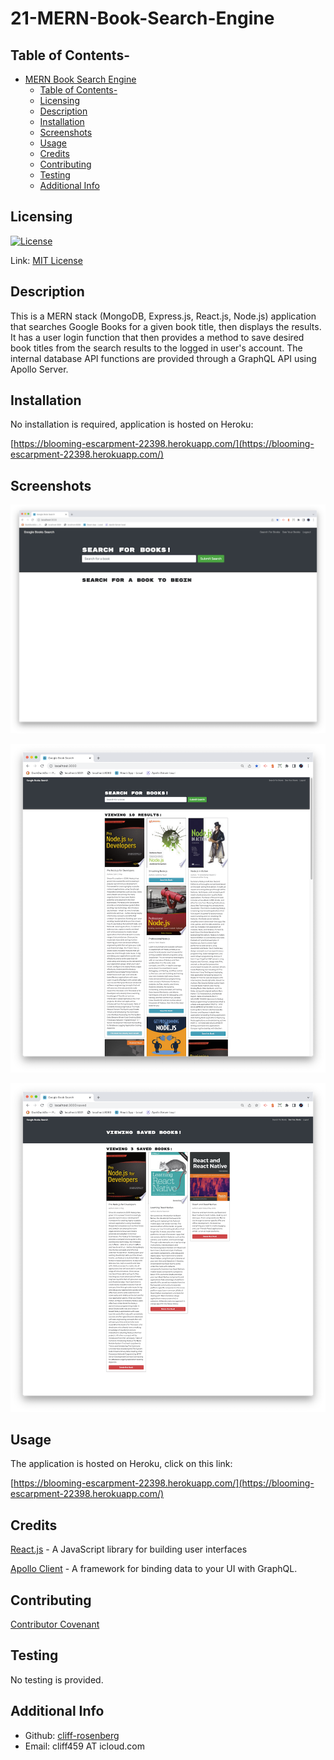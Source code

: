 # 21-MERN-Book-Search-Engine

## Table of Contents-
- [MERN Book Search Engine](#MERN-book-search-engine)
  - [Table of Contents-](#table-of-contents-)
  - [Licensing](#licensing)
  - [Description](#description)
  - [Installation](#installation)
  - [Screenshots](#screenshots)
  - [Usage](#usage)
  - [Credits](#credits)
  - [Contributing](#contributing)
  - [Testing](#testing)
  - [Additional Info](#additional-info)

## Licensing

[![License](https://img.shields.io/badge/license-MIT-green)](./LICENSE)

Link: [MIT License](https://opensource.org/licenses/MIT)

## Description

This is a MERN stack (MongoDB, Express.js, React.js, Node.js) application that searches Google Books for a given book title, then displays the results. It has a user login function that then provides a method to save desired book titles from the search results to the logged in user's account. The internal database API functions are provided through a GraphQL API using Apollo Server. 

## Installation

No installation is required, application is hosted on Heroku:

[https://blooming-escarpment-22398.herokuapp.com/](https://blooming-escarpment-22398.herokuapp.com/)

## Screenshots

![screenshot1](./assets/screenshot1.png)

![screenshot2](./assets/screenshot2.png)

![screesnhot3](./assets/screenshot3.png)

## Usage

The application is hosted on Heroku, click on this link: 

[https://blooming-escarpment-22398.herokuapp.com/](https://blooming-escarpment-22398.herokuapp.com/)

## Credits

[React.js](https://reactjs.org/) - A JavaScript library for building user interfaces

[Apollo Client](https://www.apollographql.com/apollo-client) - A framework for binding data to your UI with GraphQL.

## Contributing

  [Contributor Covenant](https://www.contributor-covenant.org/)

## Testing

  No testing is provided.

## Additional Info

- Github: [cliff-rosenberg](https://github.com/cliff-rosenberg)
- Email: cliff459 AT icloud.com